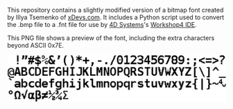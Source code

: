 This repository contains a slightly modified version of a bitmap font created
by Illya Tsemenko of [xDevs.com][1].  It includes a Python script used to convert
the .bmp file to a .fnt file for use by [4D Systems][2]'s [Workshop4 IDE][3].

This PNG file shows a preview of the font, including the extra characters
beyond ASCII 0x7E.

![font preview](ascii_2414.png "xdevs 14x24 font")

[1]: https://xdevs.com/article/lcd-font/
[2]: https://4dsystems.com.au/
[3]: https://4dsystems.com.au/workshop4

